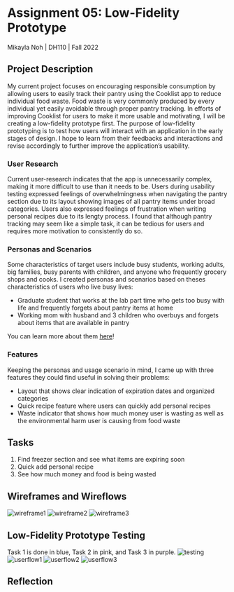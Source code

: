 # Assignment 05: Low-Fidelity Prototype
Mikayla Noh | DH110 | Fall 2022

## Project Description
My current project focuses on encouraging responsible consumption by allowing users to easily track their pantry using the Cooklist app to reduce individual food waste. Food waste is very commonly produced by every individual yet easily avoidable through proper pantry tracking. In efforts of improving Cooklist for users to make it more usable and motivating, I will be creating a low-fidelity prototype first. The purpose of low-fidelity prototyping is to test how users will interact with an application in the early stages of design. I hope to learn from their feedbacks and interactions and revise accordingly to further improve the application’s usability. 

### **User Research**
Current user-research indicates that the app is unnecessarily complex, making it more difficult to use than it needs to be. Users during usability testing expressed feelings of overwhelmingness when navigating the pantry section due to its layout showing images of all pantry items under broad categories. Users also expressed feelings of frustration when writing personal recipes due to its lengty process. I found that although pantry tracking may seem like a simple task, it can be tedious for users and requires more motivation to consistently do so.

### **Personas and Scenarios**
Some characteristics of target users include busy students, working adults, big families, busy parents with children, and anyone who frequently grocery shops and cooks. I created personas and scenarios based on theses characteristics of users who live busy lives:

- Graduate student that works at the lab part time who gets too busy with life and frequently forgets about pantry items at home
- Working mom with husband and 3 children who overbuys and forgets about items that are available in pantry

You can learn more about them [here](https://github.com/mkylahyun/DH110/tree/main/assignment004)!
### **Features**
Keeping the personas and usage scenario in mind, I came up with three features they could find useful in solving their problems:
- Layout that shows clear indication of expiration dates and organized categories
- Quick recipe feature where users can quickly add personal recipes
- Waste indicator that shows how much money user is wasting as well as the environmental harm user is causing from food waste

## Tasks
1. Find freezer section and see what items are expiring soon
2. Quick add personal recipe
3. See how much money and food is being wasted

## Wireframes and Wireflows
![wireframe1](wireframe1.jpg)
![wireframe2](wireframe2.jpg)
![wireframe3](wireframe3.jpg)

## Low-Fidelity Prototype Testing
Task 1 is done in blue, Task 2 in pink, and Task 3 in purple. 
![testing](testing.jpg)
![userflow1](userflow1.jpg)
![userflow2](userflow2.jpg)
![userflow3](userflow3.jpg)

## Reflection

